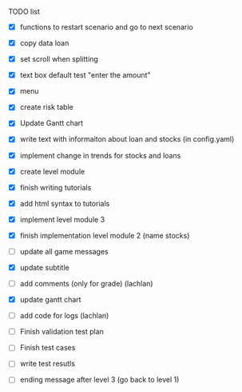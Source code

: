 TODO list
- [X] functions to restart scenario and go to next scenario
- [X] copy data loan
- [X] set scroll when splitting
- [X] text box default test "enter the amount"
- [X] menu 
- [X] create risk table
- [X] Update Gantt chart
- [X] write text with informaiton about loan and stocks (in config.yaml)
- [X] implement change in trends for stocks and loans
- [X] create level module
- [X] finish writing tutorials 
- [X] add html syntax to tutorials
- [X] implement level module 3
- [X] finish implementation level module 2 (name stocks)
- [ ] update all game messages
- [X] update subtitle
- [ ] add comments (only for grade) (lachlan)
- [X] update gantt chart
- [ ] add code for logs (lachlan)
- [ ] Finish validation test plan
- [ ] Finish test cases
- [ ] write test resutls
- [ ] ending message after level 3 (go back to level 1)

